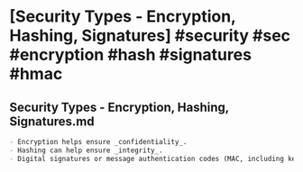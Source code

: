 # [Security Types - Encryption, Hashing, Signatures] #security #sec #encryption #hash #signatures #hmac

## Security Types - Encryption, Hashing, Signatures.md

```markdown
- Encryption helps ensure _confidentiality_. 
- Hashing can help ensure _integrity_. 
- Digital signatures or message authentication codes (MAC, including keyed hashing such as HMAC) can be used to verify _authenticity_. 
```

